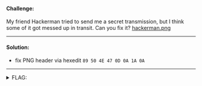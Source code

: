 #### Challenge:

My friend Hackerman tried to send me a secret transmission, but I think some of it got messed up in transit. Can you fix it? [hackerman.png](./hackerman.png ":ignore")

---

#### Solution:

- fix PNG header via hexedit `89 50 4E 47 0D 0A 1A 0A`

---

<details><summary>FLAG:</summary>

```
utflag{3lit3_h4ck3r}
```

</details>
<br/>
